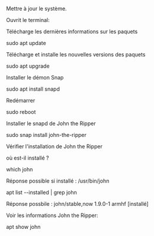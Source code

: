 
Mettre à jour le système.

Ouvrit le terminal:

Télécharge les dernières informations sur les paquets

 sudo apt update

Télécharge et installe les nouvelles versions des paquets

  sudo apt upgrade

Installer le démon Snap

   sudo apt install snapd

Redémarrer

   sudo reboot

Installer le snapd de John the Ripper

   sudo snap install john-the-ripper

Vérifier l'installation de John the Ripper

où est-il installé ?

   which john

Réponse possible si installé : /usr/bin/john

   apt list --installed | grep john

Réponse possbile : john/stable,now 1.9.0-1 armhf [installé]

Voir les informations John the Ripper:

   apt show john



